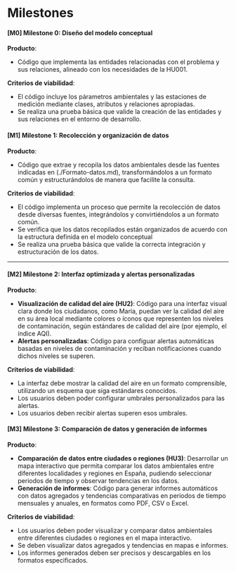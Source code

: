 # Milestones

#### [M0] Milestone 0: **Diseño del modelo conceptual**

**Producto**:  
- Código que implementa las entidades relacionadas con el problema y sus relaciones, alineado con los necesidades de la HU001.


**Criterios de viabilidad**:
- El código incluye los párametros ambientales y las estaciones de medición mediante clases, atributos y relaciones apropiadas.
- Se realiza una prueba básica que valide la creación de las entidades y sus relaciones en el entorno de desarrollo.

#### [M1] Milestone 1: **Recolección y organización de datos**

**Producto**:
- Código que extrae y recopila los datos ambientales desde las fuentes indicadas en (./Formato-datos.md), transformándolos a un formato común y estructurándolos de manera que facilite la consulta.

**Criterios de viabilidad**:
- El código implementa un proceso que permite la recolección de datos desde diversas fuentes, integrándolos y convirtiéndolos a un formato común.
- Se verifica que los datos recopilados están organizados de acuerdo con la estructura definida en el modelo conceptual
- Se realiza una prueba básica que valide la correcta integración y estructuración de los datos.

---

#### [M2] Milestone 2: **Interfaz optimizada y alertas personalizadas**

**Producto**:
- **Visualización de calidad del aire (HU2)**: Código para una interfaz visual clara donde los ciudadanos, como María, puedan ver la calidad del aire en su área local mediante colores o íconos que representen los niveles de contaminación, según estándares de calidad del aire (por ejemplo, el índice AQI).
- **Alertas personalizadas**: Código para configuar alertas automáticas basadas en niveles de contaminación y reciban notificaciones cuando dichos niveles se superen.
  
**Criterios de viabilidad**:
- La interfaz debe mostrar la calidad del aire en un formato comprensible, utilizando un esquema que siga estándares conocidos. 
- Los usuarios deben poder configurar umbrales personalizados para las alertas. 
- Los usuarios deben recibir alertas superen esos umbrales. 


#### [M3] Milestone 3: **Comparación de datos y generación de informes**

**Producto**:
- **Comparación de datos entre ciudades o regiones (HU3)**: Desarrollar un mapa interactivo que permita comparar los datos ambientales entre diferentes localidades y regiones en España, pudiendo seleccionar periodos de tiempo y observar tendencias en los datos.
- **Generación de informes**: Código para generar informes automáticos con datos agregados y tendencias comparativas en periodos de tiempo mensuales y anuales, en formatos como PDF, CSV o Excel.
  
**Criterios de viabilidad**:
- Los usuarios deben poder visualizar y comparar datos ambientales entre diferentes ciudades o regiones en el mapa interactivo.
- Se deben visualizar datos agregados y tendencias en mapas e informes.
- Los informes generados deben ser precisos y descargables en los formatos especificados.

